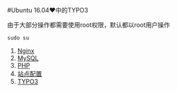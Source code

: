 #Ubuntu 16.04♥中的TYPO3

由于大部分操作都需要使用root权限，默认都以root用户操作

	sudo su

1. [Nginx](./Nginx.md)
2. [MySQL](./MySQL.md)
3. [PHP](./PHP.md)
4. [站点配置](./Site.md)
5. [TYPO3](./TYPO3.md)